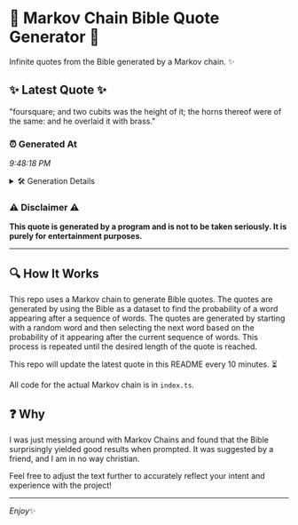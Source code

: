 # 📖 Markov Chain Bible Quote Generator 📖

Infinite quotes from the Bible generated by a Markov chain. ✨

## ✨ Latest Quote ✨
"foursquare; and two cubits was the height of it; the horns thereof were of the same: and he overlaid it with brass."

### ⏰ Generated At
*9:48:18 PM*

<details>
    <summary>🛠️ Generation Details</summary>
    <p>
        <strong>🌱 Seed:</strong> foursquare;<br>
        <strong>🔄 Iterations:</strong> 21<br>
        <strong>📜 Context History:</strong><br>[ foursquare; ]: and<br>[ foursquare;, and ]: two<br>[ foursquare;, and, two ]: cubits<br>[ foursquare;, and, two, cubits ]: was<br>[ foursquare;, and, two, cubits, was ]: the<br>[ foursquare;, and, two, cubits, was, the ]: height<br>[ and, two, cubits, was, the, height ]: of<br>[ two, cubits, was, the, height, of ]: it;<br>[ cubits, was, the, height, of, it; ]: the<br>[ was, the, height, of, it;, the ]: horns<br>[ the, height, of, it;, the, horns ]: thereof<br>[ height, of, it;, the, horns, thereof ]: were<br>[ of, it;, the, horns, thereof, were ]: of<br>[ it;, the, horns, thereof, were, of ]: the<br>[ the, horns, thereof, were, of, the ]: same:<br>[ horns, thereof, were, of, the, same: ]: and<br>[ thereof, were, of, the, same:, and ]: he<br>[ were, of, the, same:, and, he ]: overlaid<br>[ of, the, same:, and, he, overlaid ]: it<br>[ the, same:, and, he, overlaid, it ]: with<br>[ same:, and, he, overlaid, it, with ]: brass.<br>
    </p>
</details>

### ⚠️ Disclaimer ⚠️
**This quote is generated by a program and is not to be taken seriously. It is purely for entertainment purposes.**

---

## 🔍 How It Works

This repo uses a Markov chain to generate Bible quotes. The quotes are generated by using the Bible as a dataset to find the probability of a word appearing after a sequence of words. The quotes are generated by starting with a random word and then selecting the next word based on the probability of it appearing after the current sequence of words. This process is repeated until the desired length of the quote is reached.

This repo will update the latest quote in this README every 10 minutes. ⏳

All code for the actual Markov chain is in `index.ts`.

## ❓ Why

I was just messing around with Markov Chains and found that the Bible surprisingly yielded good results when prompted. 
It was suggested by a friend, and I am in no way christian.

Feel free to adjust the text further to accurately reflect your intent and experience with the project!

---

*Enjoy*✨
